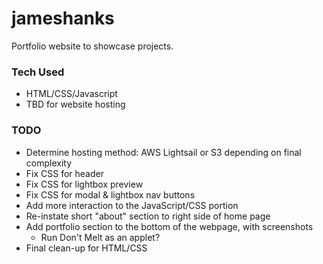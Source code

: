 # jameshanks
Portfolio website to showcase projects.
### Tech Used
- HTML/CSS/Javascript
- TBD for website hosting

### TODO
- Determine hosting method: AWS Lightsail or S3 depending on final complexity
- Fix CSS for header
- Fix CSS for lightbox preview
- Fix CSS for modal & lightbox nav buttons
- Add more interaction to the JavaScript/CSS portion
- Re-instate short "about" section to right side of home page
- Add portfolio section to the bottom of the webpage, with screenshots
    - Run Don't Melt as an applet?
- Final clean-up for HTML/CSS
